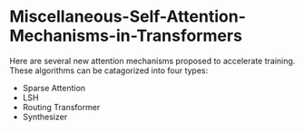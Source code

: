# Miscellaneous-Self-Attention-Mechanisms-in-Transformers

Here are several new attention mechanisms proposed to accelerate training. These algorithms can be catagorized into four types:
- Sparse Attention
- LSH
- Routing Transformer
- Synthesizer
